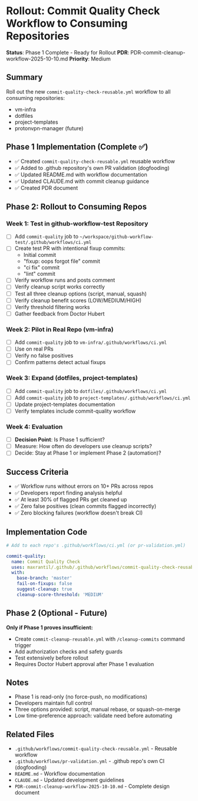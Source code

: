 # Rollout: Commit Quality Check Workflow to Consuming Repositories

**Status**: Phase 1 Complete - Ready for Rollout
**PDR**: PDR-commit-cleanup-workflow-2025-10-10.md
**Priority**: Medium

## Summary

Roll out the new `commit-quality-check-reusable.yml` workflow to all consuming repositories:
- vm-infra
- dotfiles
- project-templates
- protonvpn-manager (future)

## Phase 1 Implementation (Complete ✅)

- ✅ Created `commit-quality-check-reusable.yml` reusable workflow
- ✅ Added to .github repository's own PR validation (dogfooding)
- ✅ Updated README.md with workflow documentation
- ✅ Updated CLAUDE.md with commit cleanup guidance
- ✅ Created PDR document

## Phase 2: Rollout to Consuming Repos

### Week 1: Test in github-workflow-test Repository

- [ ] Add `commit-quality` job to `~/workspace/github-workflow-test/.github/workflows/ci.yml`
- [ ] Create test PR with intentional fixup commits:
  - Initial commit
  - "fixup: oops forgot file" commit
  - "ci fix" commit
  - "lint" commit
- [ ] Verify workflow runs and posts comment
- [ ] Verify cleanup script works correctly
- [ ] Test all three cleanup options (script, manual, squash)
- [ ] Verify cleanup benefit scores (LOW/MEDIUM/HIGH)
- [ ] Verify threshold filtering works
- [ ] Gather feedback from Doctor Hubert

### Week 2: Pilot in Real Repo (vm-infra)

- [ ] Add `commit-quality` job to `vm-infra/.github/workflows/ci.yml`
- [ ] Use on real PRs
- [ ] Verify no false positives
- [ ] Confirm patterns detect actual fixups

### Week 3: Expand (dotfiles, project-templates)

- [ ] Add `commit-quality` job to `dotfiles/.github/workflows/ci.yml`
- [ ] Add `commit-quality` job to `project-templates/.github/workflows/ci.yml`
- [ ] Update project-templates documentation
- [ ] Verify templates include commit-quality workflow

### Week 4: Evaluation

- [ ] **Decision Point**: Is Phase 1 sufficient?
- [ ] Measure: How often do developers use cleanup scripts?
- [ ] Decide: Stay at Phase 1 or implement Phase 2 (automation)?

## Success Criteria

- ✅ Workflow runs without errors on 10+ PRs across repos
- ✅ Developers report finding analysis helpful
- ✅ At least 30% of flagged PRs get cleaned up
- ✅ Zero false positives (clean commits flagged incorrectly)
- ✅ Zero blocking failures (workflow doesn't break CI)

## Implementation Code

```yaml
# Add to each repo's .github/workflows/ci.yml (or pr-validation.yml)

commit-quality:
  name: Commit Quality Check
  uses: maxrantil/.github/.github/workflows/commit-quality-check-reusable.yml@main
  with:
    base-branch: 'master'
    fail-on-fixups: false
    suggest-cleanup: true
    cleanup-score-threshold: 'MEDIUM'
```

## Phase 2 (Optional - Future)

**Only if Phase 1 proves insufficient:**

- Create `commit-cleanup-reusable.yml` with `/cleanup-commits` command trigger
- Add authorization checks and safety guards
- Test extensively before rollout
- Requires Doctor Hubert approval after Phase 1 evaluation

## Notes

- Phase 1 is read-only (no force-push, no modifications)
- Developers maintain full control
- Three options provided: script, manual rebase, or squash-on-merge
- Low time-preference approach: validate need before automating

## Related Files

- `.github/workflows/commit-quality-check-reusable.yml` - Reusable workflow
- `.github/workflows/pr-validation.yml` - .github repo's own CI (dogfooding)
- `README.md` - Workflow documentation
- `CLAUDE.md` - Updated development guidelines
- `PDR-commit-cleanup-workflow-2025-10-10.md` - Complete design document
